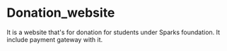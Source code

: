 # Donation_website
It is a website that's for donation for students under Sparks foundation. It include payment gateway with it. 
